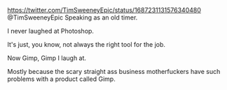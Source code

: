 https://twitter.com/TimSweeneyEpic/status/1687231131576340480 @TimSweeneyEpic Speaking as an old timer.

I never laughed at Photoshop.

It's just, you know, not always the right tool for the job.

Now Gimp, Gimp I laugh at.

Mostly because the scary straight ass business motherfuckers have such problems with a product called Gimp.